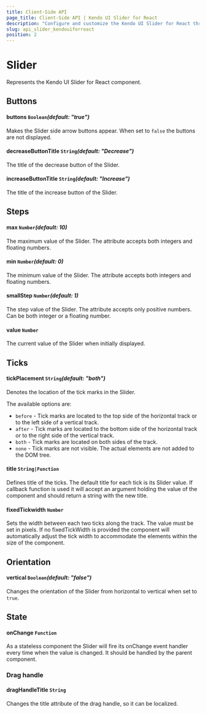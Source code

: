 ```yaml
---
title: Client-Side API
page_title: Client-Side API | Kendo UI Slider for React
description: "Configure and customize the Kendo UI Slider for React through its client-side API reference."
slug: api_slider_kendouiforreact
position: 2
---
```


# Slider

Represents the Kendo UI Slider for React component.

## Buttons

#### buttons `Boolean`*(default: "true")*

Makes the Slider side arrow buttons appear. When set to `false` the buttons are not displayed.

#### decreaseButtonTitle `String`*(default: "Decrease")*

The title of the decrease button of the Slider.

#### increaseButtonTitle `String`*(default: "Increase")*

The title of the increase button of the Slider.

## Steps  

#### max `Number`*(default: 10)*

The maximum value of the Slider. The attribute accepts both integers and floating numbers.

#### min `Number`*(default: 0)*

The minimum value of the Slider. The attribute accepts both integers and floating numbers.

#### smallStep `Number`*(default: 1)*

The step value of the Slider. The attribute accepts only positive numbers. Can be both integer or a floating number.

#### value `Number`

The current value of the Slider when initially displayed.

## Ticks

#### tickPlacement `String`*(default: "both")*

Denotes the location of the tick marks in the Slider.

The available options are:

* `before` - Tick marks are located to the top side of the horizontal track or to the left side of a vertical track.
* `after` - Tick marks are located to the bottom side of the horizontal track or to the right side of the vertical track.
* `both` - Tick marks are located on both sides of the track.
* `none` - Tick marks are not visible. The actual elements are not added to the DOM tree.

#### title `String|Function`

Defines title of the ticks. The default title for each tick is its Slider value. If callback function is used it will accept an argument holding the value of the component and should return a string with the new title.

#### fixedTickwidth `Number`

Sets the width between each two ticks along the track. The value must be set in pixels. If no fixedTickWidth is provided the component will automatically adjust the tick width to accommodate the elements within the size of the component.

## Orientation

#### vertical `Boolean`*(default: "false")*

Changes the orientation of the Slider from horizontal to vertical when set to `true`.

## State

#### onChange `Function`

As a stateless component the Slider will fire its onChange event handler every time when the value is changed. It should be handled by the parent component.

### Drag handle

#### dragHandleTitle `String`

Changes the title attribute of the drag handle, so it can be localized. 
